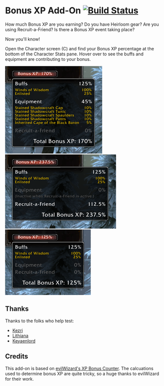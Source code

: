 # Bonus XP Add-On [![Build Status](https://travis-ci.com/peterwooley/bonusxp.svg?branch=master)](https://travis-ci.com/peterwooley/bonusxp)

How much Bonus XP are you earning? Do you have Heirloom gear? Are you using Recruit-a-Friend? Is there a Bonus XP event taking place?

Now you'll know!

Open the Character screen (C) and find your Bonus XP percentage at the bottom of the Character Stats pane. Hover over to see the buffs and equipment are contributing to your bonus.

<img src="screenshots/default.png" alt="Bonus XP Add-On Tooltip">
<img src="screenshots/raf.png" alt="Bonus XP Add-On with Recruit-a-Friend active">
<img src="screenshots/inactive.png" alt="Bonus XP Add-On with inactive section headers">

## Thanks
Thanks to the folks who help test:

* [Kezri](https://worldofwarcraft.com/en-us/character/us/silver-hand/Kezri)
* [Lithiana](https://worldofwarcraft.com/en-us/character/us/silver-hand/lithiana/)
* [Keyaenlord](https://worldofwarcraft.com/en-us/character/us/silver-hand/Keyaenlord)

## Credits
This add-on is based on [evilWizard's XP Bonus Counter](https://www.curseforge.com/wow/addons/xp-bonus-counter). The calcuations used to determine bonus XP are quite tricky, so a huge thanks to evilWizard for their work.

